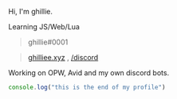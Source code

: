 Hi, I'm ghillie.

Learning JS/Web/Lua

> ghillie#0001

> [ghilliee.xyz](https://ghilliee.xyz) , [/discord](https://ghilliee.xyz/s/discord)

Working on OPW, Avid and my own discord bots.

```js
console.log("this is the end of my profile")
```
